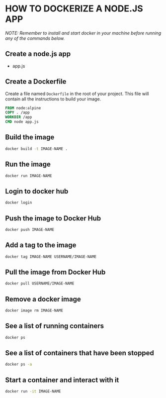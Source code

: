 # HOW TO DOCKERIZE A NODE.JS APP

_NOTE: Remember to install and start docker in your machine before running any of the commands below._

## Create a node.js app

- app.js

## Create a Dockerfile

Create a file named `Dockerfile` in the root of your project. This file will contain all the instructions to build your image.

```dockerfile
FROM node:alpine
COPY . /app
WORKDIR /app
CMD node app.js
```

## Build the image

```bash
docker build -t IMAGE-NAME .
```

## Run the image

```bash
docker run IMAGE-NAME
```

## Login to docker hub

```bash
docker login
```

## Push the image to Docker Hub

```bash
docker push IMAGE-NAME
```

## Add a tag to the image

```bash
docker tag IMAGE-NAME USERNAME/IMAGE-NAME
```

## Pull the image from Docker Hub

```bash
docker pull USERNAME/IMAGE-NAME
```

## Remove a docker image

```bash
docker image rm IMAGE-NAME
```

## See a list of running containers

```bash
docker ps
```

## See a list of containers that have been stopped

```bash
docker ps -a
```

## Start a container and interact with it

```bash
docker run -it IMAGE-NAME
```
